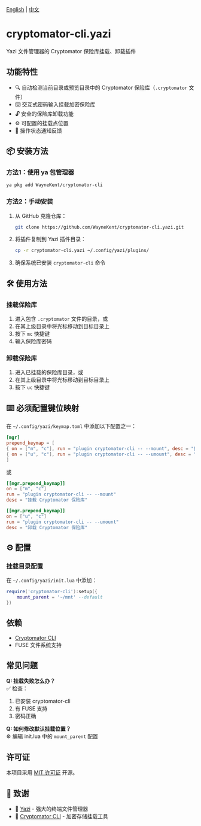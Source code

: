 [English](README.md) | [中文](README.zh-CN.md)

# cryptomator-cli.yazi

Yazi 文件管理器的 Cryptomator 保险库挂载、卸载插件

## 功能特性

- 🔍 自动检测当前目录或预览目录中的 Cryptomator 保险库（`.cryptomator` 文件）
- ⌨️ 交互式密码输入挂载加密保险库
- 🔓 安全的保险库卸载功能
- ⚙️ 可配置的挂载点位置
- 💬 操作状态通知反馈

## 📦 安装方法

### 方法1：使用 ya 包管理器

```bash
ya pkg add WayneKent/cryptomator-cli
```

### 方法2：手动安装

1. 从 GitHub 克隆仓库：
    ```bash
    git clone https://github.com/WayneKent/cryptomator-cli.yazi.git
    ```
2. 将插件复制到 Yazi 插件目录：
    ```bash
    cp -r cryptomator-cli.yazi ~/.config/yazi/plugins/
    ```
3. 确保系统已安装 `cryptomator-cli` 命令

## 🛠️ 使用方法

### 挂载保险库

1. 进入包含 `.cryptomator` 文件的目录，或
2. 在其上级目录中将光标移动到目标目录上
3. 按下 `mc` 快捷键
4. 输入保险库密码

### 卸载保险库

1. 进入已挂载的保险库目录，或
2. 在其上级目录中将光标移动到目标目录上
3. 按下 `uc` 快捷键

## ⌨️ 必须配置键位映射

在 `~/.config/yazi/keymap.toml` 中添加以下配置之一：

```toml
[mgr]
prepend_keymap = [
{ on = ["m", "c"], run = "plugin cryptomator-cli -- --mount", desc = "挂载 Cryptomator 保险库" },
{ on = ["u", "c"], run = "plugin cryptomator-cli -- --umount", desc = "卸载 Cryptomator 保险库" },
]
```

或

```toml
[[mgr.prepend_keymap]]
on = ["m", "c"]
run = "plugin cryptomator-cli -- --mount"
desc = "挂载 Cryptomator 保险库"

[[mgr.prepend_keymap]]
on = ["u", "c"]
run = "plugin cryptomator-cli -- --umount"
desc = "卸载 Cryptomator 保险库"
```

## ⚙️ 配置

### 挂载目录配置

在 `~/.config/yazi/init.lua` 中添加：

```lua
require('cryptomator-cli'):setup({
    mount_parent = '~/mnt' --default
})
```

## 依赖

- [Cryptomator CLI](https://github.com/cryptomator/cli)
- FUSE 文件系统支持

## 常见问题

**Q: 挂载失败怎么办？**  
✅ 检查：

1. 已安装 cryptomator-cli
2. 有 FUSE 支持
3. 密码正确

**Q: 如何修改默认挂载位置？**  
⚙️ 编辑 init.lua 中的 `mount_parent` 配置

## 许可证

本项目采用 [MIT 许可证](LICENSE) 开源。

## 🙏 致谢

- 🦆 [Yazi](https://github.com/sxyazi/yazi) - 强大的终端文件管理器
- 🔐 [Cryptomator CLI](https://github.com/cryptomator/cli) - 加密存储挂载工具

